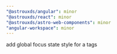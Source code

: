 ```yaml
---
"@astrouxds/angular": minor
"@astrouxds/react": minor
"@astrouxds/astro-web-components": minor
"angular-workspace": minor
---
```


add global focus state style for a tags
